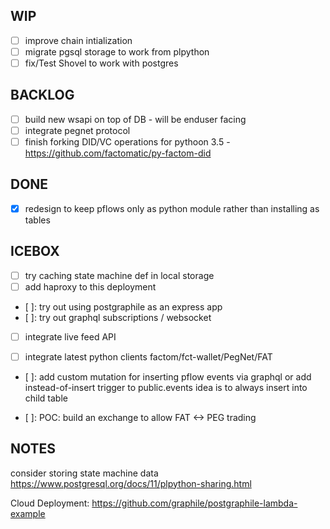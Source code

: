 WIP
---
- [ ] improve chain intialization 
- [ ] migrate pgsql storage to work from plpython
- [ ] fix/Test Shovel to work with postgres

BACKLOG
-------
- [ ] build new wsapi on top of DB - will be enduser facing
- [ ] integrate pegnet protocol
- [ ] finish forking DID/VC operations for pythoon 3.5 - https://github.com/factomatic/py-factom-did

DONE
----
- [x] redesign to keep pflows only as python module rather than installing as tables

ICEBOX
------
- [ ] try caching state machine def in local storage
- [ ] add haproxy to this deployment
- [ ]: try out using postgraphile as an express app
- [ ]: try out graphql subscriptions / websocket 

- [ ] integrate live feed API

- [ ] integrate latest python clients
      factom/fct-wallet/PegNet/FAT

- [ ]: add custom mutation for inserting pflow events via graphql
       or add instead-of-insert trigger to public.events
       idea is to always insert into child table

- [ ]: POC: build an exchange to allow FAT <-> PEG trading


NOTES
-----

consider storing state machine data https://www.postgresql.org/docs/11/plpython-sharing.html

Cloud Deployment: https://github.com/graphile/postgraphile-lambda-example
